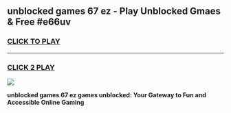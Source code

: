 
## unblocked games 67 ez - Play Unblocked Gmaes & Free #e66uv
<h3>
<a href="https://news.freeplayer.one?title=unblocked_games_67_ez&ref=26F">CLICK TO PLAY</a></h3>
<hr>

<h3>
<a href="https://news.freeplayer.one?title=unblocked_games_67_ez&ref=26F">CLICK 2 PLAY</a>
  
</h3>

<a href="https://news.freeplayer.one?title=unblocked_games_67_ez&ref=26F/"><img src="https://clearcache.store/games.png"></a>


**unblocked games 67 ez games unblocked: Your Gateway to Fun and Accessible Online Gaming**

